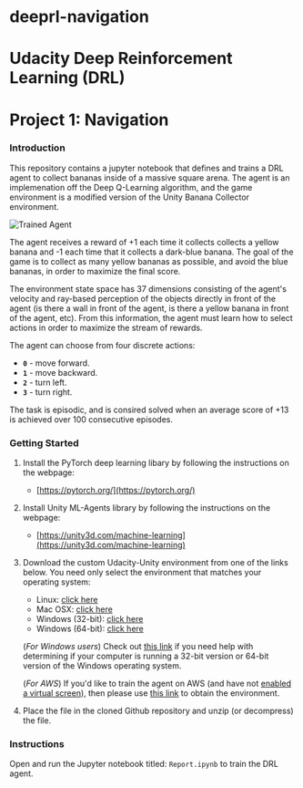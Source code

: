 # deeprl-navigation
[//]: # (Image References)

[image1]: https://user-images.githubusercontent.com/10624937/42135619-d90f2f28-7d12-11e8-8823-82b970a54d7e.gif "Trained Agent"

# Udacity Deep Reinforcement Learning (DRL) 
# Project 1: Navigation

### Introduction

This repository contains a jupyter notebook that defines and trains a DRL agent to collect bananas inside of a massive square arena. The agent is an implemenation off the Deep Q-Learning algorithm, and the game environment is a modified version of the Unity Banana Collector environment.

![Trained Agent][image1]

The agent receives a reward of +1 each time it collects collects a yellow banana and -1 each time that it collects a dark-blue banana.  The goal of the game is to collect as many yellow bananas as possible, and avoid the blue bananas, in order to maximize the final score.

The environment state space has 37 dimensions consisting of the agent's velocity and ray-based perception of the objects directly in front of the agent (is there a wall in front of the agent, is there a yellow banana in front of the agent, etc). From this information, the agent must learn how to select actions in order to maximize the stream of rewards. 

The agent can choose from four discrete actions:
- **`0`** - move forward.
- **`1`** - move backward.
- **`2`** - turn left.
- **`3`** - turn right.

The task is episodic, and is consired solved when an average score of +13 is achieved over 100 consecutive episodes.

### Getting Started

1. Install the PyTorch deep learning libary by following the instructions on the webpage:
    - [https://pytorch.org/](https://pytorch.org/)

2. Install Unity ML-Agents library by following the instructions on the webpage:
    - [https://unity3d.com/machine-learning](https://unity3d.com/machine-learning)

3. Download the custom Udacity-Unity environment from one of the links below.  You need only select the environment that matches your operating system:
    - Linux: [click here](https://s3-us-west-1.amazonaws.com/udacity-drlnd/P1/Banana/Banana_Linux.zip)
    - Mac OSX: [click here](https://s3-us-west-1.amazonaws.com/udacity-drlnd/P1/Banana/Banana.app.zip)
    - Windows (32-bit): [click here](https://s3-us-west-1.amazonaws.com/udacity-drlnd/P1/Banana/Banana_Windows_x86.zip)
    - Windows (64-bit): [click here](https://s3-us-west-1.amazonaws.com/udacity-drlnd/P1/Banana/Banana_Windows_x86_64.zip)
    
    (_For Windows users_) Check out [this link](https://support.microsoft.com/en-us/help/827218/how-to-determine-whether-a-computer-is-running-a-32-bit-version-or-64) if you need help with determining if your computer is running a 32-bit version or 64-bit version of the Windows operating system.

    (_For AWS_) If you'd like to train the agent on AWS (and have not [enabled a virtual screen](https://github.com/Unity-Technologies/ml-agents/blob/master/docs/Training-on-Amazon-Web-Service.md)), then please use [this link](https://s3-us-west-1.amazonaws.com/udacity-drlnd/P1/Banana/Banana_Linux_NoVis.zip) to obtain the environment.

4. Place the file in the cloned Github repository and unzip (or decompress) the file. 

### Instructions

Open and run the Jupyter notebook titled: `Report.ipynb` to train the DRL agent. 

